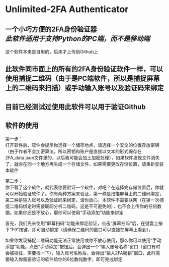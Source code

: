 # Unlimited-2FA Authenticator  
一个小巧方便的2FA身份验证器  
_此软件适用于支持Python的PC端，而不是移动端_  
---
这个软件本来是自用的，后来才上传到Github上  

此软件同市面上的所有的2FA身份验证软件一样，可以使用捕捉二维码（由于是PC端软件，所以是捕捉屏幕上的二维码来扫描）或手动输入账号以及验证码来绑定  
---
目前已经测试过使用此软件可以用于验证Github  
---
软件的使用  
---
第一步：  
打开软件后，软件会提示你选择一个储存地点，请选择一个安全的位置存放密钥（由于作者不会加密算法，所以密钥和账户是直接以文本的形式保存在2FA_data.json文件里的，以后我可能会加上加密处理），如果软件发现文件消失了，就会在同一个地方再生成一个存储文件，如果需要更改存储位置，请重新安装本软件  
  
第二步：  
你下载了这个软件，就代表你要验证一个软件，对吧？在选择完存储位置后，你就可以开始验证软件了。你有两种方案来验证，第一种是扫描屏幕上的二维码绑定，第二种是输入账号以及验证码来绑定。请你放心，本软件不需要联网（在第一次捕捉二维码绑定时需要联网分析二维码，这是不可避免的），也不会上传你的任何数据。如果你还是不放心，那你可以使用“手动添加”功能来绑定  

首先，我们先来使用“屏幕扫码”功能来绑定验证，点击“屏幕扫码”后，在键盘上按下“F9”按键，即可自动绑定（请确保二维码的窗口可以直接在屏幕上看到）。  

如果你发现捕捉二维码功能无法正常使用或你不放心使用，那么你可以使用“手动添加”功能。点击“手动添加”按钮后，会弹出一个“输入账号名称”窗口（窗口有时会被挡住，需要找一下），输入账号名称后，会弹出“输入2FA密钥”窗口，此时需要输入你需要验证的软件给你的6位数纯数字，即可完成绑定  
